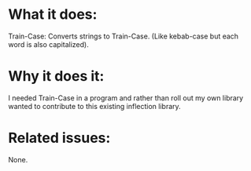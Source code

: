 # What it does:

Train-Case: Converts strings to Train-Case.
(Like kebab-case but each word is also capitalized).

# Why it does it:

I needed Train-Case in a program and rather than roll out 
my own library wanted to contribute to this existing
inflection library.

# Related issues:

None.
